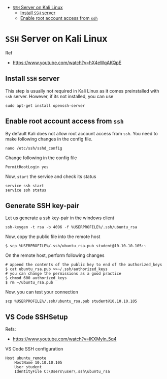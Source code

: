* [`SSH` Server on Kali Linux](#ssh-server-on-kali-linux)
  * [Install `SSH` server](#install-ssh-server)
  * [Enable root account access from `ssh`](#enable-root-account-access-from-ssh)

# `SSH` Server on Kali Linux
Ref
* <https://www.youtube.com/watch?v=hX4eWqAKQpE>

## Install `SSH` server
This step is usually not required in Kali Linux as it comes preinstalled with `ssh` server. However, if its not installed, you can use
```
sudo apt-get install openssh-server
```
## Enable root account access from `ssh`
By default Kali does not allow root account access from `ssh`. You need to make following changes in the config file.
```
nano /etc/ssh/sshd_config
```
Change following in the config file
```
PermitRootLogin yes
```
Now, `start` the service and check its status
```
service ssh start
service ssh status
```

## Generate SSH key-pair
Let us generate a ssh key-pair in the windows client
```
ssh-keygen -t rsa -b 4096 -f %USERPROFILE%/.ssh/ubuntu_rsa
```
Now, copy the public file into the remote host
```
$ scp %USERPROFILE%/.ssh/ubuntu_rsa.pub student@10.10.10.105:~
```
On the remote host, perform following changes
```
# append the contents of the public key to end of the authorized_keys
$ cat ubuntu_rsa.pub >>~/.ssh/authorized_keys
# you can change the permissions as a good practice
$ chmod 600 authorized_keys
$ rm ~/ubuntu_rsa.pub
```
Now, you can test your connection
```
scp %USERPROFILE%/.ssh/ubuntu_rsa.pub student@10.10.10.105
```
## VS Code SSHSetup
Refs:
* <https://www.youtube.com/watch?v=lKXMyln_5q4>

VS Code SSH configuration
```
Host ubuntu_remote
    HostName 10.10.10.105
    User student
    IdentityFile C:\Users\user\.ssh\ubuntu_rsa
```


